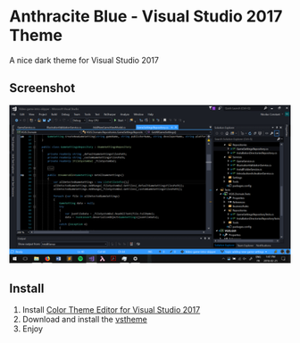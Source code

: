 # Anthracite Blue - Visual Studio 2017 Theme
A nice dark theme for Visual Studio 2017

## Screenshot
![screen 1](https://raw.githubusercontent.com/NicolasConstant/anthracite-blue-visual-studio/master/Capture.PNG "screen 1")

## Install 
1. Install [Color Theme Editor for Visual Studio 2017](https://marketplace.visualstudio.com/items?itemName=VisualStudioPlatformTeam.VisualStudio2017ColorThemeEditor)
2. Download and install the [vstheme](https://github.com/NicolasConstant/anthracite-blue-visual-studio/blob/master/anthracite-blue.vstheme)
3. Enjoy
